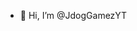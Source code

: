 - 👋 Hi, I’m @JdogGamezYT 

<!---
JdogGamezYT/JdogGamezYT is a ✨ special ✨ repository because its `README.md` (this file) appears on your GitHub profile.
You can click the Preview link to take a look at your changes.
--->
